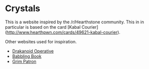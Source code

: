 # Crystals
This is a website inspired by the /r/Hearthstone community. This in in particular is based on the card [Kabal Courier] (http://www.hearthpwn.com/cards/49621-kabal-courier).

Other websites used for inspiration.
* [Drakanoid Operative](http://www.secretagentcomingthrough.com)
* [Babbling Book](http://www.youwannacastaspell.com)
* [Grim Patron](http://everyonegetinhere.com)
